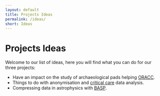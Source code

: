 ```yaml
---
layout: default
title: Projects Ideas
permalink: /ideas/
short: Ideas
---
```

# Projects Ideas

Welcome to our list of ideas, here you will find what you can
do for our three projects:

- Have an impact on the study of archaeological pads helping [ORACC](2017.html#oracc).
- Things to do with anonymisation and [critical care](2017.html#cleanehr) data analysis.
- Compressing data in astrophysics with [BASP](2017.html#basp).
